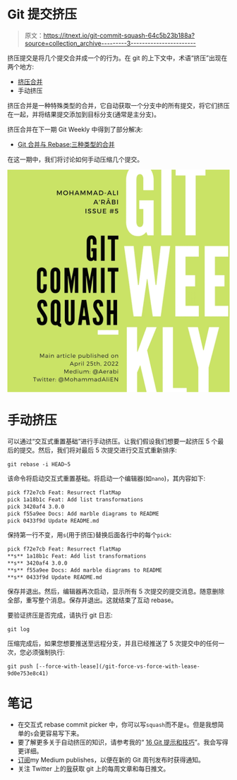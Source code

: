 # Git 提交挤压

> 原文：<https://itnext.io/git-commit-squash-64c5b23b188a?source=collection_archive---------3----------------------->

挤压提交是将几个提交合并成一个的行为。在 git 的上下文中，术语“挤压”出现在两个地方:

*   [挤压合并](/git-merge-vs-rebase-938950fb218)
*   手动挤压

挤压合并是一种特殊类型的合并，它自动获取一个分支中的所有提交，将它们挤压在一起，并将结果提交添加到目标分支(通常是主分支)。

挤压合并在下一期 Git Weekly 中得到了部分解决:

*   [Git 合并与 Rebase:三种类型的合并](/git-merge-vs-rebase-938950fb218)

在这一期中，我们将讨论如何手动压缩几个提交。

![](img/4415f4b8618e8fb1ab483b792e575593.png)

# 手动挤压

可以通过“交互式重置基础”进行手动挤压。让我们假设我们想要一起挤压 5 个最后的提交。然后，我们将对最后 5 次提交进行交互式重新排序:

```
git rebase -i HEAD~5
```

该命令将启动交互式重置基础。将启动一个编辑器(如`nano`)，其内容如下:

```
pick f72e7cb Feat: Resurrect flatMap
pick 1a18b1c Feat: Add list transformations
pick 3420af4 3.0.0
pick f55a9ee Docs: Add marble diagrams to README
pick 0433f9d Update README.md
```

保持第一行不变，用`s`(用于挤压)替换后面各行中的每个`pick`:

```
pick f72e7cb Feat: Resurrect flatMap
**s** 1a18b1c Feat: Add list transformations
**s** 3420af4 3.0.0
**s** f55a9ee Docs: Add marble diagrams to README
**s** 0433f9d Update README.md
```

保存并退出。然后，编辑器再次启动，显示所有 5 次提交的提交消息。随意删除全部，重写整个消息。保存并退出。这就结束了互动 rebase。

要验证挤压是否完成，请执行 git 日志:

```
git log
```

压缩完成后，如果您想要推送至远程分支，并且已经推送了 5 次提交中的任何一次，您必须强制执行:

```
git push [--force-with-lease](/git-force-vs-force-with-lease-9d0e753e8c41)
```

# 笔记

*   在交互式 rebase commit picker 中，你可以写`squash`而不是`s`。但是我想简单的`s`会更容易写下来。
*   要了解更多关于自动挤压的知识，请参考我的“ [16 Git 提示和技巧](/16-git-tips-and-tricks-bf08d0602d3b)”。我会写得更详细。
*   [订阅](https://medium.com/subscribe/@aerabi)my Medium publishes，以便在新的 Git 周刊发布时获得通知。
*   关注 Twitter 上的[我](https://twitter.com/MohammadAliEN)获取 git 上的每周文章和每日推文。